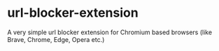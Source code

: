 # url-blocker-extension
A very simple url blocker extension for Chromium based browsers (like Brave, Chrome, Edge, Opera etc.)
